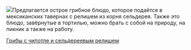 <!--2025-04-16 22:26:35-->
<div class="yb">
  <div class="rss povarenok"><a href="https://www.povarenok.ru/recipes/show/182538/"><img src="https://www.povarenok.ru/data/cache/2025apr/16/25/3171929_69174-640x480.jpg"></a>Предлагается острое грибное блюдо, которое подаётся в мексиканских тавернах с релишем из корня сельдерея. Также это блюдо, завёрнутые в тортилью, можно брать с собой на природу, на пикник а также на работу. <p class="titl"><a href="https://www.povarenok.ru/recipes/show/182538/">Грибы с чипотле и сельдереевым релишем</a></p></div>
</div>
